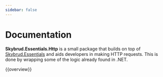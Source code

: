 ```yaml
---
sidebar: false
---
```


# Documentation

**Skybrud.Essentials.Http** is a small package that builds on top of [Skybrud.Essentials](/skybrud.essentials/) and aids developers in making HTTP requests. This is done by wrapping some of the logic already found in .NET.

{{overview}}
